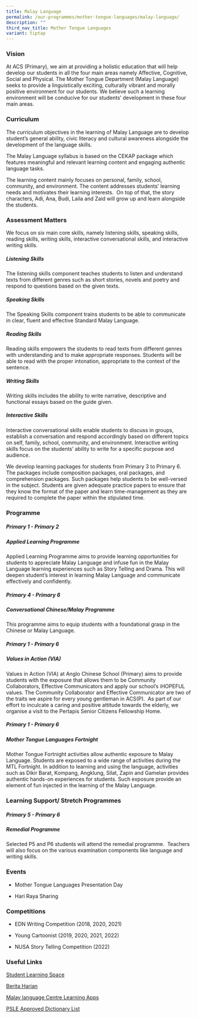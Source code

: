 ```yaml
---
title: Malay Language
permalink: /our-programmes/mother-tongue-languages/malay-language/
description: ""
third_nav_title: Mother Tongue Languages
variant: tiptap
---
```

<h3><strong>Vision</strong></h3>
<p>At ACS (Primary), we aim at providing a holistic education that will help
develop our students in all the four main areas namely Affective, Cognitive,
Social and Physical. The Mother Tongue Department (Malay Language) seeks
to provide a linguistically exciting, culturally vibrant and morally positive
environment for our students. We believe such a learning environment will
be conducive for our students’ development in these four main areas.</p>
<h3><strong>Curriculum</strong></h3>
<p>The curriculum objectives in the learning of Malay Language are to develop
student’s general ability, civic literacy and cultural awareness alongside
the development of the language skills.</p>
<p>The Malay Language syllabus is based on the CEKAP package which features
meaningful and relevant learning content and engaging authentic language
tasks.&nbsp;</p>
<p>The learning content mainly focuses on personal, family, school, community,
and environment. The content addresses students’ learning needs and motivates
their learning interests.&nbsp; On top of that, the story characters, Adi,
Ana, Budi, Laila and Zaid will grow up and learn alongside the students.</p>
<h3><strong>Assessment Matters</strong></h3>
<p>We focus on six main core skills, namely listening skills, speaking skills,
reading skills, writing skills, interactive conversational skills, and
interactive writing skills.</p>
<h5><strong>Listening Skills</strong></h5>
<p>The listening skills component teaches students to listen and understand
texts from different genres such as short stories, novels and poetry and
respond to questions based on the given texts.</p>
<h5><strong>Speaking Skills</strong></h5>
<p>The Speaking Skills component trains students to be able to communicate
in clear, fluent and effective Standard Malay Language.&nbsp;</p>
<h5><strong>Reading Skills</strong></h5>
<p>Reading skills empowers the students to read texts from different genres
with understanding and to make appropriate responses. Students will be
able to read with the proper intonation, appropriate to the context of
the sentence.</p>
<h5><strong>Writing Skills</strong></h5>
<p>Writing skills includes the ability to write narrative, descriptive and
functional essays based on the guide given.&nbsp;</p>
<h5><strong>Interactive Skills</strong></h5>
<p>Interactive conversational skills enable students to discuss in groups,
establish a conversation and respond accordingly based on different topics
on self, family, school, community, and environment. Interactive writing
skills focus on the students’ ability to write for a specific purpose and
audience.&nbsp;</p>
<p>We develop learning packages for students from Primary 3 to Primary 6.
The packages include composition packages, oral packages, and comprehension
packages. Such packages help students to be well-versed in the subject.
Students are given adequate practice papers to ensure that they know the
format of the paper and learn time-management as they are required to complete
the paper within the stipulated time.</p>
<h3><strong>Programme</strong></h3>
<h5><strong>Primary 1 - Primary 2</strong></h5>
<h5><strong>Applied Learning Programme</strong></h5>
<p>Applied Learning Programme aims to provide learning opportunities for
students to appreciate Malay Language and infuse fun in the Malay Language
learning experiences such as Story Telling and Drama. This will deepen
student’s interest in learning Malay Language and communicate effectively
and confidently.</p>
<h5><strong>Primary 4 - Primary 6</strong></h5>
<h5><strong>Conversational Chinese/Malay Programme</strong></h5>
<p>This programme aims to equip students with a foundational grasp in the
Chinese or Malay Language.</p>
<h5><strong>Primary 1 - Primary 6</strong></h5>
<h5><strong>Values in Action (VIA)</strong></h5>
<p>Values in Action (VIA) at Anglo Chinese School (Primary) aims to provide
students with the exposure that allows them to be Community Collaborators,
Effective Communicators and apply our school’s iHOPEFUL values. The Community
Collaborator and Effective Communicator are two of the traits we aspire
for every young gentleman in ACS(P).&nbsp; As part of our effort to inculcate
a caring and positive attitude towards the elderly, we organise a visit
to the Pertapis Senior Citizens Fellowship Home.</p>
<h5><strong>Primary 1 - Primary 6</strong></h5>
<h5><strong>Mother Tongue Languages Fortnight</strong></h5>
<p>Mother Tongue Fortnight activities allow authentic exposure to Malay Language.
Students are exposed to a wide range of activities during the MTL Fortnight.
In addition to learning and using the language, activities such as Dikir
Barat, Kompang, Angklung, Silat, Zapin and Gamelan provides authentic hands-on
experiences for students. Such exposure provide an element of fun injected
in the learning of the Malay Language.</p>
<h3><strong>Learning Support/ Stretch Programmes</strong></h3>
<h5><strong>Primary 5 - Primary 6</strong></h5>
<h5><strong>Remedial Programme</strong></h5>
<p>Selected P5 and P6 students will attend the remedial programme.&nbsp;
Teachers will also focus on the various examination components like language
and writing skills.</p>
<h3><strong>Events</strong></h3>
<ul data-tight="true" class="tight">
<li>
<p>Mother Tongue Languages Presentation Day</p>
</li>
<li>
<p>Hari Raya Sharing</p>
</li>
</ul>
<h3><strong>Competitions</strong></h3>
<ul data-tight="true" class="tight">
<li>
<p>EDN Writing Competition (2018, 2020, 2021)</p>
</li>
<li>
<p>Young Cartoonist (2019, 2020, 2021, 2022)&nbsp;</p>
</li>
<li>
<p>NUSA Story Telling Competition (2022)</p>
</li>
</ul>
<h3><strong>Useful Links</strong></h3>
<p><a href="https://vle.learning.moe.edu.sg/login" rel="noopener noreferrer nofollow" target="_blank">Student Learning Space</a>
</p>
<p><a href="http://beritaharian.sg" rel="noopener noreferrer nofollow" target="_blank">Berita Harian</a>
</p>
<p><a href="https://mlcs.moe.edu.sg/mlcs/resources/mlcs-educational-apps/" rel="noopener noreferrer nofollow" target="_blank">Malay language Centre Learning Apps</a>
</p>
<p><a href="https://file.go.gov.sg/seab-approveddictionaries.pdf" rel="noopener noreferrer nofollow" target="_blank">PSLE Approved Dictionary List</a>
</p>
<p></p>